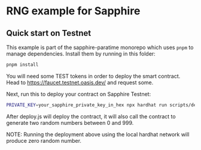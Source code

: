 # RNG example for Sapphire

## Quick start on Testnet

This example is part of the sapphire-paratime monorepo which uses `pnpm` to
manage dependencies. Install them by running in this folder:

```sh
pnpm install
```

You will need some TEST tokens in order to deploy the smart contract. Head to
https://faucet.testnet.oasis.dev/ and request some.

Next, run this to deploy your contract on Sapphire Testnet:

```sh
PRIVATE_KEY=your_sapphire_private_key_in_hex npx hardhat run scripts/deploy.js --network sapphire
```

After deploy.js will deploy the contract, it will also call the contract to
generate two random numbers between 0 and 999.

NOTE: Running the deployment above using the local hardhat network will produce
zero random number.
